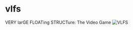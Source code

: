 # vlfs
VERY larGE FLOATing STRUCTure: The Video Game
![VLFS](https://user-images.githubusercontent.com/33625516/158042128-409d5de7-d35a-4c71-be61-61fac2629f8b.jpeg)
